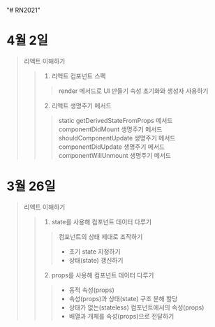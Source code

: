 "# RN2021" 
# 4월 2일
> 리액트 이해하기
>> 1. 리액트 컴포넌트 스펙
>>> render 메서드로 UI 만들기
>>> 속성 초기화와 생성자 사용하기
>> 2. 리액트 생명주기 메서드
>>> static getDerivedStateFromProps 메서드
>>> componentDidMount 생명주기 메서드
>>> shouldComponentUpdate 생명주기 메서드
>>> componentDidUpdate 생명주기 메서드
>>> componentWillUnmount 생명주기 메서드

# 3월 26일
> 리액트 이해하기
>> 1. state를 사용해 컴포넌트 데이터 다루기
>>> 컴포넌트의 상태 제대로 조작하기
>>> - 초기 state 지정하기
>>> - 상태(state) 갱신하기
>> 2. props를 사용해 컴포넌트 데이터 다루기
>>> - 동적 속성(props)
>>> - 속성(props)과 상태(state) 구조 분해 할당
>>> - 상태가 없는(stateless) 컴포넌트에서의 속성(props)
>>> - 배열과 개체를 속성(props)으로 전달하기